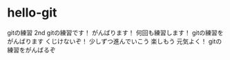 # hello-git
gitの練習 2nd
gitの練習です！
がんばります！
何回も練習します！
gitの練習をがんばります
くじけないぞ！
少しずつ進んでいこう
楽しもう
元気よく！
gitの練習をがんばるぞ
